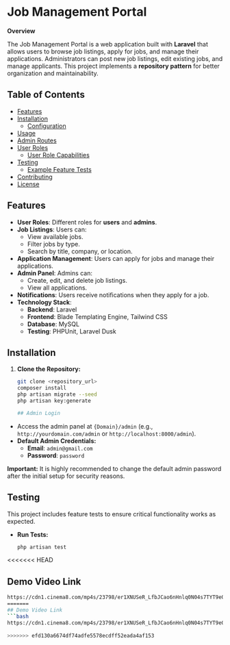 # Job Management Portal

**Overview**

The Job Management Portal is a web application built with **Laravel** that allows users to browse job listings, apply for jobs, and manage their applications. Administrators can post new job listings, edit existing jobs, and manage applicants. This project implements a **repository pattern** for better organization and maintainability.

## Table of Contents

- [Features](#features)
- [Installation](#installation)
  - [Configuration](#configuration)
- [Usage](#usage)
- [Admin Routes](#admin-routes)
- [User Roles](#user-roles)
  - [User Role Capabilities](#user-role-capabilities)
- [Testing](#testing)
  - [Example Feature Tests](#example-feature-tests)
- [Contributing](#contributing)
- [License](#license)

## Features

- **User Roles**: Different roles for **users** and **admins**.
- **Job Listings**: Users can:
    - View available jobs.
    - Filter jobs by type.
    - Search by title, company, or location.
- **Application Management**: Users can apply for jobs and manage their applications.
- **Admin Panel**: Admins can:
    - Create, edit, and delete job listings.
    - View all applications.
- **Notifications**: Users receive notifications when they apply for a job.
- **Technology Stack**:
    - **Backend**: Laravel
    - **Frontend**: Blade Templating Engine, Tailwind CSS
    - **Database**: MySQL
    - **Testing**: PHPUnit, Laravel Dusk

## Installation

1. **Clone the Repository:**
   ```bash
   git clone <repository_url>
   composer install
   php artisan migrate --seed
   php artisan key:generate

   ## Admin Login

- Access the admin panel at `{Domain}/admin` (e.g., `http://yourdomain.com/admin` or `http://localhost:8000/admin`).
- **Default Admin Credentials:**
    - **Email**: `admin@gmail.com`
    - **Password**: `password`

**Important:** It is highly recommended to change the default admin password after the initial setup for security reasons.

## Testing

This project includes feature tests to ensure critical functionality works as expected.

- **Run Tests:**
  ```bash
  php artisan test
<<<<<<< HEAD

## Demo Video Link
```bash
https://cdn1.cinema8.com/mp4s/23798/er1XNUSeR_LfbJCao6nHnlq0N04s7TYT9e0TOUKpgu-IpVGr8mkFtZ43-Y-ZAOXy/media.mp4
=======
## Demo Video Link
```bash
https://cdn1.cinema8.com/mp4s/23798/er1XNUSeR_LfbJCao6nHnlq0N04s7TYT9e0TOUKpgu-IpVGr8mkFtZ43-Y-ZAOXy/media.mp4
  
>>>>>>> efd130a6674df74adfe5578ecdff52eada4af153
